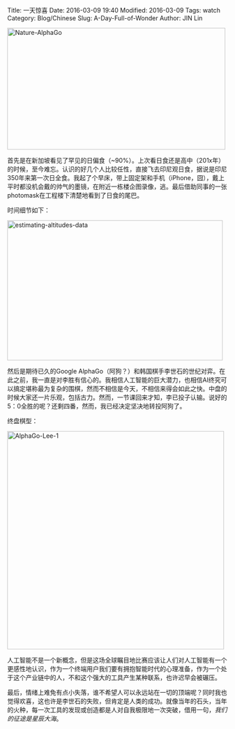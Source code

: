 Title: 一天惊喜Date: 2016-03-09 19:40Modified: 2016-03-09Tags: watch
Category: Blog/ChineseSlug: A-Day-Full-of-WonderAuthor: JIN Lin

<a data-flickr-embed="true"  href="https://www.flickr.com/photos/108107823@N04/35562366204/in/dateposted-public/" title="Nature-AlphaGo"><img src="https://farm5.staticflickr.com/4397/35562366204_3e3f396b37.jpg" width="500" height="279" alt="Nature-AlphaGo"></a><script async src="//embedr.flickr.com/assets/client-code.js" charset="utf-8"></script>

首先是在新加坡看见了罕见的日偏食（~90%）。上次看日食还是高中（201x年）的时候，至今难忘。认识的好几个人比较任性，直接飞去印尼观日食，据说是印尼350年来第一次日全食。我起了个早床，带上固定架和手机（iPhone，囧），戴上平时都没机会戴的帅气的墨镜，在附近一栋楼企图录像，逃。最后借助同事的一张photomask在工程楼下清楚地看到了日食的尾巴。

时间细节如下：

<a data-flickr-embed="true"  href="https://www.flickr.com/photos/108107823@N04/36001107920/in/dateposted-public/" title="estimating-altitudes-data"><img src="https://farm5.staticflickr.com/4416/36001107920_18825f95c6.jpg" width="494" height="321" alt="estimating-altitudes-data"></a><script async src="//embedr.flickr.com/assets/client-code.js" charset="utf-8"></script>


然后是期待已久的Google AlphaGo（阿狗？）和韩国棋手李世石的世纪对弈。在此之前，我一直是对李胜有信心的。我相信人工智能的巨大潜力，也相信AI终究可以搞定堪称最为复杂的围棋，然而不相信是今天，不相信来得会如此之快。中盘的时候大家还一片乐观，包括古力。然而，一节课回来才知，李已投子认输。说好的5：0全胜的呢？还剩四番，然而，我已经决定坚决地转投阿狗了。

终盘棋型： 

<a data-flickr-embed="true"  href="https://www.flickr.com/photos/108107823@N04/36001115470/in/dateposted-public/" title="AlphaGo-Lee-1"><img src="https://farm5.staticflickr.com/4364/36001115470_e39845eef1.jpg" width="497" height="500" alt="AlphaGo-Lee-1"></a><script async src="//embedr.flickr.com/assets/client-code.js" charset="utf-8"></script>


人工智能不是一个新概念，但是这场全球瞩目地比赛应该让人们对人工智能有一个更感性地认识，作为一个终端用户我们要有拥抱智能时代的心理准备，作为一个处于这个产业链中的人，不和这个强大的工具产生某种联系，也许迟早会被碾压。

最后，情绪上难免有点小失落，谁不希望人可以永远站在一切的顶端呢？同时我也觉得欢喜，这也许是李世石的失败，但肯定是人类的成功。就像当年的石头，当年的火种，每一次工具的发现或创造都是人对自我极限地一次突破，借用一句，*我们的征途是星辰大海*。


 

